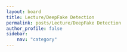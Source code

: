 ```yaml
---
layout: board
title: Lecture/DeepFake Detection
permalink: posts/Lecture/DeepFake Detection
author_profile: false
sidebar:
    nav: "category"
---
```

